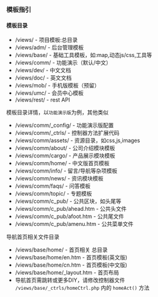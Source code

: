 ﻿

### 模板指引


#### 模板目录

* /views/      - 项目模板:总目录
* /views/adm/  - 后台管理模板
* /views/base/ - 基础工具模板，如:map,动态js/css,工具等
* /views/comm/ - 功能演示（默认/中文）
* /views/dev/  - 中文文档
* /views/doc/  - 英文文档
* /views/mob/  - 手机版模板（预留）
* /views/umc/  - 会员中心模板
* /views/rest/ - rest API

模板目录详情，以`功能演示版`为例，其他类似

* /views/comm/\_config/ - 功能演示版配置
* /views/comm/\_ctrls/  - 控制器方法扩展代码
* /views/comm/assets/   - 资源目录，如css,js,images
* /views/comm/about/    - 公司介绍模块模板
* /views/comm/cargo/    - 产品展示模块模板
* /views/comm/home/     - 中文版首页模板
* /views/comm/info/     - 留言/导航等杂项模板
* /views/comm/news/     - 资讯模块模板
* /views/comm/faqs/     - 问答模板
* /views/comm/topic/    - 专题模板
* /views/comm/c_pub/    - 公共区块，如头尾等
* /views/comm/c_pub/ahead.htm - 公共头文件
* /views/comm/c_pub/afoot.htm - 公共尾文件
* /views/comm/c_pub/amenu.htm - 公共菜单文件

导航首页相关文件目录

* /views/base/home/              - 首页相关 总目录
* /views/base/home/en.htm        - 首页模板(英文版)
* /views/base/home/cn.htm        - 首页模板(中文版)
* /views/base/home/\_layout.htm  - 首页布局
* 导航首页需跳转或更多DIY，请修改控制器文件 `/views/base/_ctrls/homeCtrl.php` 内的 `homeAct()` 方法
